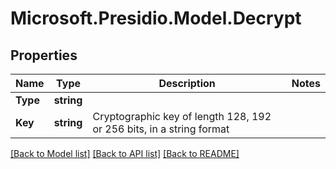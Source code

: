 # Microsoft.Presidio.Model.Decrypt

## Properties

Name | Type | Description | Notes
------------ | ------------- | ------------- | -------------
**Type** | **string** |  | 
**Key** | **string** | Cryptographic key of length 128, 192 or 256 bits, in a string format | 

[[Back to Model list]](../README.md#documentation-for-models) [[Back to API list]](../README.md#documentation-for-api-endpoints) [[Back to README]](../README.md)

